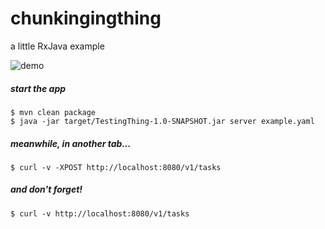 # chunkingingthing

a little RxJava example

![demo](WATCHME.gif)

##### start the app
```shell
$ mvn clean package
$ java -jar target/TestingThing-1.0-SNAPSHOT.jar server example.yaml
```

##### meanwhile, in another tab...

```shell
$ curl -v -XPOST http://localhost:8080/v1/tasks
```

##### and don't forget!
```shell
$ curl -v http://localhost:8080/v1/tasks
```
